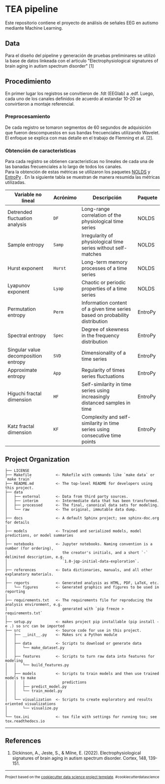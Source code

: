 TEA pipeline
=========================


Este repositorio contiene el proyecto de análisis de señales EEG en autismo mediante Machine Learning. 

## Data 
Para  el diseño del pipeline y generación de pruebas preliminares se utilizó la base de datos linkeada con el articulo "Electrophysiological signatures of brain aging in autism spectrum disorder" [1]

## Procedimiento

En primer lugar los registros se convitieron de .fdt (EEGlab) a .edf. Luego, cada uno de los canales definidos de acuerdo al estandar 10-20 se convirtieron a montaje referencial. 

### Preprocesamiento

De cada registro se tomaron segmentos de 60 segundos de adquisición que fueron descompuestos en sus bandas frecuenciales utilizando Wavelet. El enfoque se explica con mas detalle en el trabajo de Flemning et al. [2]. 

### Obtención de caracteristicas
Para cada registro se obtienen caracteristicas no lineales de cada una de las banadas frecuenciales a lo largo de todos los canales.  
Para la obtención de estas métricas se utilizaron los paquetes [NOLDS](https://github.com/CSchoel/nolds/tree/main) y [EntroPy](https://github.com/raphaelvallat/entropy)
. En la siguiente tabla se muestran de manera resumida las métricas utilizadas. 

| **Variable no lineal**                         | **Acrónimo** | **Descripción**                                                                 | **Paquete** |
|------------------------------------------------|--------------|---------------------------------------------------------------------------------|-------------|
| Detrended fluctuation analysis                 | `DF`          | Long-range correlation of the physiological time series                         | NOLDS       |
| Sample entropy                                 | `Samp`        | Irregularity of physiological time series without self-matches                  | NOLDS       |
| Hurst exponent                                 | `Hurst`       | Long-term memory processes of a time series                                     | NOLDS       |
| Lyapunov exponent                              | `Lyap`        | Chaotic or periodic properties of a time series                                 | NOLDS       |
| Permutation entropy                            | `Perm`        | Information content of a given time series based on probability distribution    | EntroPy     |
| Spectral entropy                               | `Spec`        | Degree of skewness in the frequency distribution                                | EntroPy     |
| Singular value decomposition entropy           | `SVD`         | Dimensionality of a time series                                                 | EntroPy     |
| Approximate entropy                            | `App`         | Regularity of times series fluctuations                                         | EntroPy     |
| Higuchi fractal dimension                      | `HF`          | Self-similarity in time series using increasingly distanced samples in time     | EntroPy     |
| Katz fractal dimension                         | `KF`          | Complexity and self-similarity in time series using consecutive time points     | EntroPy     |


Project Organization
------------

    ├── LICENSE
    ├── Makefile           <- Makefile with commands like `make data` or `make train`
    ├── README.md          <- The top-level README for developers using this project.
    ├── data
    │   ├── external       <- Data from third party sources.
    │   ├── interim        <- Intermediate data that has been transformed.
    │   ├── processed      <- The final, canonical data sets for modeling.
    │   └── raw            <- The original, immutable data dump.
    │
    ├── docs               <- A default Sphinx project; see sphinx-doc.org for details
    │
    ├── models             <- Trained and serialized models, model predictions, or model summaries
    │
    ├── notebooks          <- Jupyter notebooks. Naming convention is a number (for ordering),
    │                         the creator's initials, and a short `-` delimited description, e.g.
    │                         `1.0-jqp-initial-data-exploration`.
    │
    ├── references         <- Data dictionaries, manuals, and all other explanatory materials.
    │
    ├── reports            <- Generated analysis as HTML, PDF, LaTeX, etc.
    │   └── figures        <- Generated graphics and figures to be used in reporting
    │
    ├── requirements.txt   <- The requirements file for reproducing the analysis environment, e.g.
    │                         generated with `pip freeze > requirements.txt`
    │
    ├── setup.py           <- makes project pip installable (pip install -e .) so src can be imported
    ├── src                <- Source code for use in this project.
    │   ├── __init__.py    <- Makes src a Python module
    │   │
    │   ├── data           <- Scripts to download or generate data
    │   │   └── make_dataset.py
    │   │
    │   ├── features       <- Scripts to turn raw data into features for modeling
    │   │   └── build_features.py
    │   │
    │   ├── models         <- Scripts to train models and then use trained models to make
    │   │   │                 predictions
    │   │   ├── predict_model.py
    │   │   └── train_model.py
    │   │
    │   └── visualization  <- Scripts to create exploratory and results oriented visualizations
    │       └── visualize.py
    │
    └── tox.ini            <- tox file with settings for running tox; see tox.readthedocs.io


--------
## References 

1. Dickinson, A., Jeste, S., & Milne, E. (2022). Electrophysiological signatures of brain aging in autism spectrum disorder. Cortex, 148, 139-151.

--------

<p><small>Project based on the <a target="_blank" href="https://drivendata.github.io/cookiecutter-data-science/">cookiecutter data science project template</a>. #cookiecutterdatascience</small></p>
